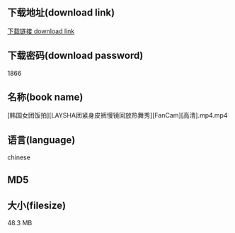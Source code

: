 ## 下载地址(download link)
[下载链接 download link](https://voluble-croquembouche-d321dc.netlify.app/?s=%5B%E9%9F%A9%E5%9B%BD%E5%A5%B3%E5%9B%A2%E9%A5%AD%E6%8B%8D%5D%5BLAYSHA%E5%9B%A2%E7%B4%A7%E8%BA%AB%E7%9A%AE%E8%A3%A4%E6%85%A2%E9%95%9C%E5%9B%9E%E6%94%BE%E7%83%AD%E8%88%9E%E7%A7%80%5D%5BFanCam%5D%5B%E9%AB%98%E6%B8%85%5D.mp4)

## 下载密码(download password)
1866

## 名称(book name)
[韩国女团饭拍][LAYSHA团紧身皮裤慢镜回放热舞秀][FanCam][高清].mp4.mp4

## 语言(language)
chinese

## MD5


## 大小(filesize)
48.3 MB
